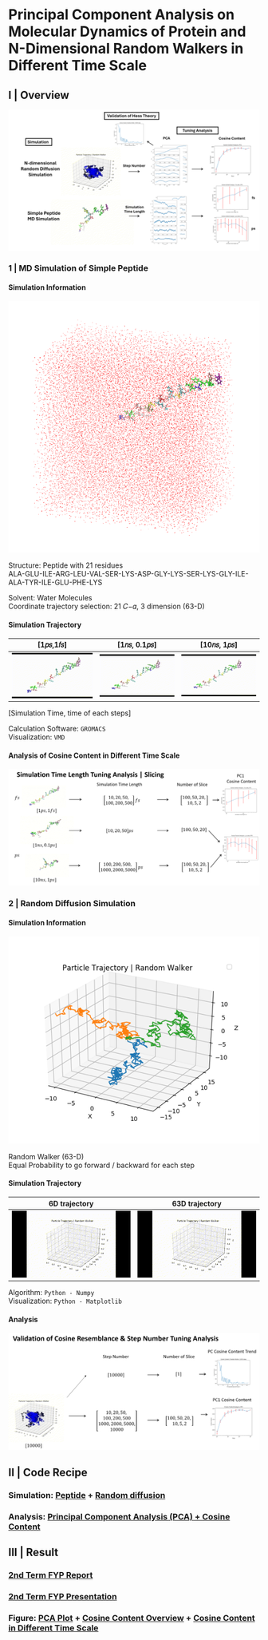 # Principal Component Analysis on Molecular Dynamics of Protein and N-Dimensional Random Walkers in Different Time Scale

## I | Overview

![overivew](/Asset/2nd_Term/overview.png)



### 1 | MD Simulation of Simple Peptide

#### Simulation Information

![Simulation box](/Asset/2nd_Term/solvent%20peptide.png)

Structure: Peptide with 21 residues  
ALA-GLU-ILE-ARG-LEU-VAL-SER-LYS-ASP-GLY-LYS-SER-LYS-GLY-ILE-ALA-TYR-ILE-GLU-PHE-LYS

Solvent: Water Molecules  
Coordinate trajectory selection: 21 𝐶−𝛼, 3 dimension (63-D)  




#### Simulation Trajectory 

| [1𝑝𝑠,1𝑓𝑠]   | [1𝑛𝑠, 0.1𝑝𝑠]   | [10𝑛𝑠, 1𝑝𝑠]  |
| ----------- | ----------- | -----------|
| ![Example](/Asset/2nd_Term/fs.gif)      | ![Example](/Asset/2nd_Term/ps_1ns.gif)       | ![Example](/Asset/2nd_Term/ps_10ns.gif)      |

[Simulation Time, time of each steps]

Calculation Software: `GROMACS`  
Visualization: `VMD` 


#### Analysis of Cosine Content in Different Time Scale 
![time tuning](/Asset/2nd_Term/MD_time_tuning.png)



### 2 | Random Diffusion Simulation


#### Simulation Information
![random diffusion fig](/Asset/2nd_Term/random_walker.png)


Random Walker (63-D)  
Equal Probability to go forward / backward for each step  

#### Simulation Trajectory

| 6D trajectory | 63D trajectory         | 
| ----------- | ----------- | 
| ![6D](/Asset/2nd_Term/diffusion.gif) | ![63D](/Asset/2nd_Term/diffusion_1000_21.gif)

Algorithm: `Python - Numpy`  
Visualization: `Python - Matplotlib`

#### Analysis

![random tuning](/Asset/2nd_Term/random_tuning.png)




## II | Code Recipe

### Simulation: [Peptide](./Protein_Simulation/README.md) + [Random diffusion](./Diffustion_Simulation/README.md)
### Analysis: [Principal Component Analysis (PCA) + Cosine Content](./Cosine_Content/README.md)

## III | Result 

### [2nd Term FYP Report](https://drive.google.com/file/d/1Ypya1y-LJNdiyEQsA5PrQoYCWyfY4GnQ/view?usp=sharing)
### [2nd Term FYP Presentation](https://docs.google.com/presentation/d/1DTLwQxJXGX2oSiw0lCECjONuZutY6F_y/edit?usp=sharing&ouid=110148678779983739038&rtpof=true&sd=true)

### Figure: [PCA Plot](https://shaded-cannon-4d7.notion.site/Protein-PCA-and-plot-nanosecond-8a5c0c3d766c42298112c5debfc02380?pvs=4) + [Cosine Content Overview](https://shaded-cannon-4d7.notion.site/Cosine-content-Analysis-c3c2dbd010cd48228e208fa464f38570?pvs=4) + [Cosine Content in Different Time Scale](https://shaded-cannon-4d7.notion.site/Cosine-Content-Final-1e6228d275df49e183f33dd41720c048?pvs=4)